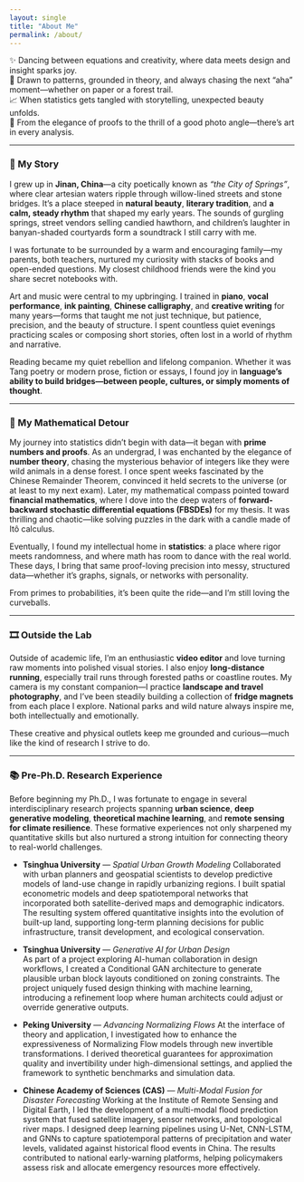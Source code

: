 ```yaml
---
layout: single
title: "About Me"
permalink: /about/
---
```



<!-- Custom font styling for homepage -->
<style>
.splash .page__content p,
.page__content p,
.archive__item-excerpt,
.archive__item-body {
  font-family: "Georgia", serif;
  font-size: 18px;
  line-height: 1.7;
  color: #2a2a2a;
  margin-bottom: 1.2em;
}

.page__title {
  font-family: "Georgia", serif;
  font-size: 32px;
  font-weight: 500;
}
</style>



✨ Dancing between equations and creativity, where data meets design and insight sparks joy.  
🧠 Drawn to patterns, grounded in theory, and always chasing the next “aha” moment—whether on paper or a forest trail.  
📈 When statistics gets tangled with storytelling, unexpected beauty unfolds.  
🎨 From the elegance of proofs to the thrill of a good photo angle—there’s art in every analysis.


---

### 🌿 My Story

I grew up in **Jinan, China**—a city poetically known as *“the City of Springs”*, where clear artesian waters ripple through willow-lined streets and stone bridges. It’s a place steeped in **natural beauty**, **literary tradition**, and **a calm, steady rhythm** that shaped my early years. The sounds of gurgling springs, street vendors selling candied hawthorn, and children’s laughter in banyan-shaded courtyards form a soundtrack I still carry with me.

I was fortunate to be surrounded by a warm and encouraging family—my parents, both teachers, nurtured my curiosity with stacks of books and open-ended questions. My closest childhood friends were the kind you share secret notebooks with. 

Art and music were central to my upbringing. I trained in **piano**, **vocal performance**, **ink painting**, **Chinese calligraphy**, and **creative writing** for many years—forms that taught me not just technique, but patience, precision, and the beauty of structure. I spent countless quiet evenings practicing scales or composing short stories, often lost in a world of rhythm and narrative.

Reading became my quiet rebellion and lifelong companion. Whether it was Tang poetry or modern prose, fiction or essays, I found joy in **language’s ability to build bridges—between people, cultures, or simply moments of thought**. 


---

### 🧮 My Mathematical Detour

My journey into statistics didn’t begin with data—it began with **prime numbers and proofs**. As an undergrad, I was enchanted by the elegance of **number theory**, chasing the mysterious behavior of integers like they were wild animals in a dense forest. I once spent weeks fascinated by the Chinese Remainder Theorem, convinced it held secrets to the universe (or at least to my next exam). Later, my mathematical compass pointed toward **financial mathematics**, where I dove into the deep waters of **forward-backward stochastic differential equations (FBSDEs)** for my thesis. It was thrilling and chaotic—like solving puzzles in the dark with a candle made of Itô calculus.

Eventually, I found my intellectual home in **statistics**: a place where rigor meets randomness, and where math has room to dance with the real world. These days, I bring that same proof-loving precision into messy, structured data—whether it’s graphs, signals, or networks with personality.

From primes to probabilities, it’s been quite the ride—and I’m still loving the curveballs.

---

### 🎞️ Outside the Lab

Outside of academic life, I’m an enthusiastic **video editor** and love turning raw moments into polished visual stories. I also enjoy **long-distance running**, especially trail runs through forested paths or coastline routes. My camera is my constant companion—I practice **landscape and travel photography**, and I’ve been steadily building a collection of **fridge magnets** from each place I explore. National parks and wild nature always inspire me, both intellectually and emotionally.

These creative and physical outlets keep me grounded and curious—much like the kind of research I strive to do.

---

### 📚 Pre-Ph.D. Research Experience

Before beginning my Ph.D., I was fortunate to engage in several interdisciplinary research projects spanning **urban science**, **deep generative modeling**, **theoretical machine learning**, and **remote sensing for climate resilience**. These formative experiences not only sharpened my quantitative skills but also nurtured a strong intuition for connecting theory to real-world challenges.

- **Tsinghua University** — *Spatial Urban Growth Modeling* 
  Collaborated with urban planners and geospatial scientists to develop predictive models of land-use change in rapidly urbanizing regions. I built spatial econometric models and deep spatiotemporal networks that incorporated both satellite-derived maps and demographic indicators. The resulting system offered quantitative insights into the evolution of built-up land, supporting long-term planning decisions for public infrastructure, transit development, and ecological conservation.

- **Tsinghua University** — *Generative AI for Urban Design*   
  As part of a project exploring AI-human collaboration in design workflows, I created a Conditional GAN architecture to generate plausible urban block layouts conditioned on zoning constraints. The project uniquely fused design thinking with machine learning, introducing a refinement loop where human architects could adjust or override generative outputs.

- **Peking University** — *Advancing Normalizing Flows* 
  At the interface of theory and application, I investigated how to enhance the expressiveness of Normalizing Flow models through new invertible transformations. I derived theoretical guarantees for approximation quality and invertibility under high-dimensional settings, and applied the framework to synthetic benchmarks and simulation data.
  
- **Chinese Academy of Sciences (CAS)** — *Multi-Modal Fusion for Disaster Forecasting*
  Working at the Institute of Remote Sensing and Digital Earth, I led the development of a multi-modal flood prediction system that fused satellite imagery, sensor networks, and topological river maps. I designed deep learning pipelines using U-Net, CNN-LSTM, and GNNs to capture spatiotemporal patterns of precipitation and water levels, validated against historical flood events in China. The results contributed to national early-warning platforms, helping policymakers assess risk and allocate emergency resources more effectively.





